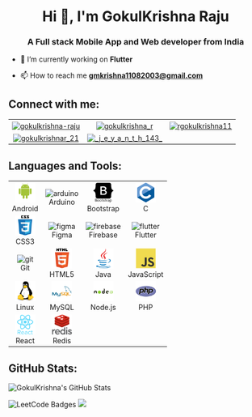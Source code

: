 <h1 align="center">Hi 👻, I'm GokulKrishna Raju</h1>
<h3 align="center">A Full stack Mobile App and Web developer from India</h3>

- 🔭 I’m currently working on **Flutter**

- 📫 How to reach me **gmkrishna11082003@gmail.com**

## Connect with me:
<table border="0">
  <tr>
    <td align="center"><a href="https://linkedin.com/in/gokulkrishna-raju" target="blank"><img align="center" src="https://raw.githubusercontent.com/rahuldkjain/github-profile-readme-generator/master/src/images/icons/Social/linked-in-alt.svg" alt="gokulkrishna-raju" height="30" width="40" /></a></td>
    <td align="center"><a href="https://www.leetcode.com/gokulkrishna_r" target="blank"><img align="center" src="https://raw.githubusercontent.com/rahuldkjain/github-profile-readme-generator/master/src/images/icons/Social/leet-code.svg" alt="gokulkrishna_r" height="30" width="40" /></a></td>
    <td align="center"><a href="https://twitter.com/rgokulkrishna11" target="blank"><img align="center" src="https://raw.githubusercontent.com/rahuldkjain/github-profile-readme-generator/master/src/images/icons/Social/twitter.svg" alt="rgokulkrishna11" height="30" width="40" /></a></td>
  </tr>
  <tr>
    <td align="center"><a href="https://www.hackerrank.com/gokulkrishnar_21" target="blank"><img align="center" src="https://raw.githubusercontent.com/rahuldkjain/github-profile-readme-generator/master/src/images/icons/Social/hackerrank.svg" alt="gokulkrishnar_21" height="30" width="40" /></a></td>
    <td align="center"><a href="https://instagram.com/_j_e_y_a_n_t_h_143_" target="blank"><img align="center" src="https://raw.githubusercontent.com/rahuldkjain/github-profile-readme-generator/master/src/images/icons/Social/instagram.svg" alt="_j_e_y_a_n_t_h_143_" height="30" width="40" /></a></td>
  </tr>
</table>

## Languages and Tools:
<table>
  <tr>
    <td align="center"><img src="https://raw.githubusercontent.com/devicons/devicon/master/icons/android/android-original-wordmark.svg" alt="android" width="40" height="40"/><br/>Android</td>
    <td align="center"><img src="https://cdn.worldvectorlogo.com/logos/arduino-1.svg" alt="arduino" width="40" height="40"/><br/>Arduino</td>
    <td align="center"><img src="https://raw.githubusercontent.com/devicons/devicon/master/icons/bootstrap/bootstrap-plain-wordmark.svg" alt="bootstrap" width="40" height="40"/><br/>Bootstrap</td>
    <td align="center"><img src="https://raw.githubusercontent.com/devicons/devicon/master/icons/c/c-original.svg" alt="c" width="40" height="40"/><br/>C</td>
  </tr>
  <tr>
    <td align="center"><img src="https://raw.githubusercontent.com/devicons/devicon/master/icons/css3/css3-original-wordmark.svg" alt="css3" width="40" height="40"/><br/>CSS3</td>
    <td align="center"><img src="https://www.vectorlogo.zone/logos/figma/figma-icon.svg" alt="figma" width="40" height="40"/><br/>Figma</td>
    <td align="center"><img src="https://www.vectorlogo.zone/logos/firebase/firebase-icon.svg" alt="firebase" width="40" height="40"/><br/>Firebase</td>
    <td align="center"><img src="https://www.vectorlogo.zone/logos/flutterio/flutterio-icon.svg" alt="flutter" width="40" height="40"/><br/>Flutter</td>
  </tr>
  <tr>
    <td align="center"><img src="https://www.vectorlogo.zone/logos/git-scm/git-scm-icon.svg" alt="git" width="40" height="40"/><br/>Git</td>
    <td align="center"><img src="https://raw.githubusercontent.com/devicons/devicon/master/icons/html5/html5-original-wordmark.svg" alt="html5" width="40" height="40"/><br/>HTML5</td>
    <td align="center"><img src="https://raw.githubusercontent.com/devicons/devicon/master/icons/java/java-original.svg" alt="java" width="40" height="40"/><br/>Java</td>
    <td align="center"><img src="https://raw.githubusercontent.com/devicons/devicon/master/icons/javascript/javascript-original.svg" alt="javascript" width="40" height="40"/><br/>JavaScript</td>
  </tr>
  <tr>
    <td align="center"><img src="https://raw.githubusercontent.com/devicons/devicon/master/icons/linux/linux-original.svg" alt="linux" width="40" height="40"/><br/>Linux</td>
    <td align="center"><img src="https://raw.githubusercontent.com/devicons/devicon/master/icons/mysql/mysql-original-wordmark.svg" alt="mysql" width="40" height="40"/><br/>MySQL</td>
    <td align="center"><img src="https://raw.githubusercontent.com/devicons/devicon/master/icons/nodejs/nodejs-original-wordmark.svg" alt="nodejs" width="40" height="40"/><br/>Node.js</td>
    <td align="center"><img src="https://raw.githubusercontent.com/devicons/devicon/master/icons/php/php-original.svg" alt="php" width="40" height="40"/><br/>PHP</td>
  </tr>
  <tr>
    <td align="center"><img src="https://raw.githubusercontent.com/devicons/devicon/master/icons/react/react-original-wordmark.svg" alt="react" width="40" height="40"/><br/>React</td>
    <td align="center"><img src="https://raw.githubusercontent.com/devicons/devicon/master/icons/redis/redis-original-wordmark.svg" alt="redis" width="40" height="40"/><br/>Redis</td>
    <td></td>
    <td></td>
  </tr>
</table>


## GitHub Stats:
![GokulKrishna's GitHub Stats](https://github-readme-stats.vercel.app/api?username=GOKULKRISHNA-R&show_icons=true&count_private=true)

<img style="background: rgba(0, 0, 0, 0);" src="https://leetcode-badge-showcase.vercel.app/api?username=gokulkrishna_r&theme=sky" alt="LeetCode Badges"/>

<img src="https://leetcode.card.workers.dev/GOKULKRISHNA_R?theme=unicorn&font=source_code_pro&extension=null">



